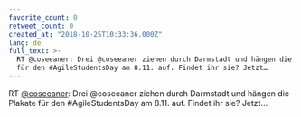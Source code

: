 ```yaml
---
favorite_count: 0
retweet_count: 0
created_at: "2018-10-25T10:33:36.000Z"
lang: de
full_text: >-
  RT @coseeaner: Drei @coseeaner ziehen durch Darmstadt und hängen die Plakate
  für den #AgileStudentsDay am 8.11. auf. Findet ihr sie? Jetzt…
---
```


RT [@coseeaner](https://twitter.com/coseeaner): Drei @coseeaner ziehen durch
Darmstadt und hängen die Plakate für den #AgileStudentsDay am 8.11. auf. Findet
ihr sie? Jetzt…
